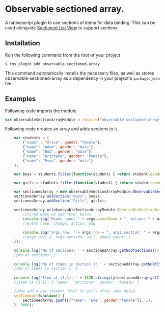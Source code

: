 # Observable sectioned array.

A nativescript plugin to use sections of items for data binding.  This can be used alongside [Sectioned List View](https://npmjs.com/package/nativescript-sectioned-list-view) to support sections.

## Installation

Run the following command from the root of your project

```
$ tns plugin add observable-sectioned-array
```
This command automatically installs the necessary files, as well as stores observable-sectioned-array as a dependency in your project's `package.json` file.

## Examples

Following code imports the module
```js
var observableSectionArrayModule = require("observable-sectioned-array");
```

Following code creates an array and adds sections to it.
 
```js
    var students = [
    	{"name" : "Alice", gender:"female"},
    	{"name": "Adam", gender: "male"},
    	{"name": "Bob", gender: "male"},
    	{"name": "Brittany", gender: "female"},
    	{"name": "Evan", gender: "male"}
    ];

    var boys = students.filter(function(student) { return student.gender ==="male";});

    var girls = students.filter(function(student) { return student.gender ==="female";});

    var sectionedArray = new observableSectionArrayModule.ObservableSectionArray();
    sectionedArray.addSection("Boys", boys);
    sectionedArray.addSection("Girls", girls);

    sectionedArray.on(observableSectionArrayModule.ObservableSectionArray.CHANGE, function (args) {
        //Fired when we add "Eve" below.
    	console.log("Event name: " + args.eventName + ", action: " + args.action);
        //Event name: change, action: add
        
    	console.log("args.row: " + args.row + ", args.section: " + args.section + ", added count: "+args.addedCount);
        //args.row: 2, args.section: null, added count: 1
	});

	console.log('No of sections: ' + sectionedArray.getNoOfSections());
    //No of sections: 2
    
    console.log('No of items in section 1: ' + sectionedArray.getNoOfItemsInSection(1));
    //No of items in section 1: 2
    
    console.log('Item at {1,1}: ' + JSON.stringify(sectionedArray.getItem(1,1)));
    //Item at {1,1}: { "name": "Brittany", gender: "female" }

    //Now add a new student "Eve" to girls after some delay. 
    setTimeout(function() {
    	sectionedArray.push([{"name": "Eve", gender:"female"}], 1);
    }, 3000);
    
```
